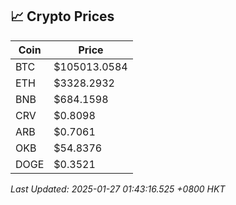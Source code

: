 ## 📈 Crypto Prices

| Coin | Price |
| ---- | ----- |
| BTC | $105013.0584 |
| ETH | $3328.2932 |
| BNB | $684.1598 |
| CRV | $0.8098 |
| ARB | $0.7061 |
| OKB | $54.8376 |
| DOGE | $0.3521 |

_Last Updated: 2025-01-27 01:43:16.525 +0800 HKT_